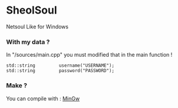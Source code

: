 # SheolSoul
Netsoul Like for Windows

### With my data ?
In "/sources/main.cpp" you must modified that in the main function !
```
std::string         username("USERNAME");
std::string         password("PASSWORD");
```

### Make ?
You can compile with : [MinGw](https://github.com/tfSheol/MinGW)
